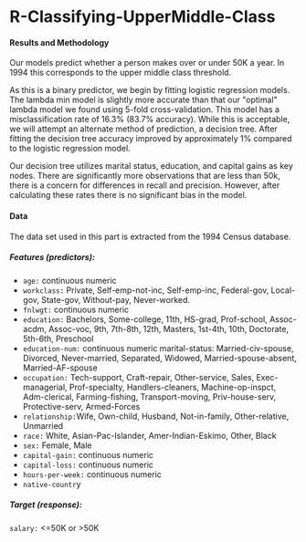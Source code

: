 # R-Classifying-UpperMiddle-Class

#### Results and Methodology
Our models predict whether a person makes over or under 50K a year.  In 1994 this corresponds to the upper middle class threshold.  

As this is a binary predictor, we begin by fitting logistic regression models.  The lambda min model is slightly more accurate than that our "optimal" lambda model we found using 5-fold cross-validation.  This model has a misclassification rate of 16.3% (83.7% accuracy).  While this is acceptable, we will attempt an alternate method of prediction, a decision tree.  After fitting the decision tree accuracy improved by approximately 1% compared to the logistic regression model.  

Our decision tree utilizes marital status, education, and capital gains as key nodes.  There are significantly more observations that are less than 50k, there is a concern for differences in recall and precision.  However, after calculating these rates there is no significant bias in the model.  


#### Data
The data set used in this part is extracted from the 1994 Census database.

##### Features (predictors):
+ `age:` continuous numeric
+ `workclass:` Private, Self-emp-not-inc, Self-emp-inc, Federal-gov, Local-gov, State-gov, Without-pay, Never-worked.
+ `fnlwgt:` continuous numeric
+ `education:` Bachelors, Some-college, 11th, HS-grad, Prof-school, Assoc-acdm, Assoc-voc, 9th, 7th-8th, 12th, Masters, 1st-4th, 10th, Doctorate, 5th-6th, Preschool
+ `education-num:` continuous numeric
marital-status: Married-civ-spouse, Divorced, Never-married, Separated, Widowed, Married-spouse-absent, Married-AF-spouse
+ `occupation:` Tech-support, Craft-repair, Other-service, Sales, Exec-managerial, Prof-specialty, Handlers-cleaners, Machine-op-inspct, Adm-clerical, Farming-fishing, Transport-moving, Priv-house-serv, Protective-serv, Armed-Forces
+ `relationship:`Wife, Own-child, Husband, Not-in-family, Other-relative, Unmarried
+ `race:` White, Asian-Pac-Islander, Amer-Indian-Eskimo, Other, Black
+ `sex:` Female, Male
+ `capital-gain:` continuous numeric
+ `capital-loss:` continuous numeric
+ `hours-per-week:` continuous numeric
+ `native-countr`y

##### Target (response):
`salary:` <=50K or >50K
